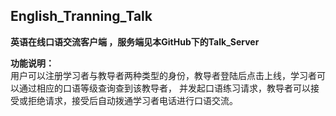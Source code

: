 ## English_Tranning_Talk   


 **英语在线口语交流客户端 ，服务端见本GitHub下的Talk_Server**
 
 **功能说明：**  
 用户可以注册学习者与教导者两种类型的身份，教导者登陆后点击上线，学习者可以通过相应的口语等级查询查到该教导者，
 并发起口语练习请求，教导者可以接受或拒绝请求，接受后自动拨通学习者电话进行口语交流。

